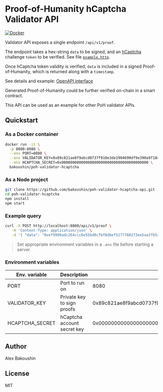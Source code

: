 # Proof-of-Humanity hCaptcha Validator API

[![Docker](https://img.shields.io/docker/pulls/bakoushin/poh-validator-hcaptcha)](https://hub.docker.com/r/bakoushin/poh-validator-hcaptcha)

Validator API exposes a single endpoint `/api/v1/proof`.

The endpoint takes a hex-string `data` to be signed, and an [hCaptcha](https://www.hcaptcha.com/) challenge `token` to be verified. See file [`example.http`](example.http).

Once hCaptcha token validity is verified, `data` is included in a signed Proof-of-Humanity, which is returned along with a `timestamp`.

See details and example: [OpenAPI interface](https://app.swaggerhub.com/apis-docs/bakoushin/poh-validator-hcaptcha/0.0.1)

Generated Proof-of-Humanity could be further verified on-chain in a smart contract.

This API can be used as an example for other PoH validator APIs.

## Quickstart

### As a Docker container

```bash
docker run -it \
  -p 8080:8080 \
  --env PORT=8080 \
  --env VALIDATOR_KEY=0x89c821ae8f9abcd0737f910e3de1904699df9e390a9f184f01f941e20dac8a52 \
  --env HCAPTCHA_SECRET=0x0000000000000000000000000000000000000000 \
  bakoushin/poh-validator-hcaptcha
```

### As a Node project

```bash
git clone https://github.com/bakoushin/poh-validator-hcaptcha-api.git
cd poh-validator-hcaptcha
npm install
npm start
```

### Example query

```bash
curl -X POST http://localhost:8080/api/v1/proof \
   -H 'Content-Type: application/json' \
   -d '{ "data": "0xef9990adc264ccc6e55bd0cfbf8dbef5177760273ee5aa3f65aae4bbb014750f", "token": "10000000-aaaa-bbbb-cccc-000000000001" }'
```

> Set appropriate environment variables in a `.env` file before starting a server.

### Environment variables

| Env. variable   | Description                 | Example                                                            |
| --------------- | --------------------------- | ------------------------------------------------------------------ |
| PORT            | Port to run on              | 8080                                                               |
| VALIDATOR_KEY   | Private key to sign proofs  | 0x89c821ae8f9abcd0737f910e3de1904699df9e390a9f184f01f941e20dac8a52 |
| HCAPTCHA_SECRET | hCaptcha account secret key | 0x0000000000000000000000000000000000000000                         |

## Author

Alex Bakoushin

## License

MIT
